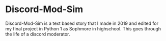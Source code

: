 # Discord-Mod-Sim
Discord-Mod-Sim is a text based story that I made in 2019 and edited for my final project in Python 1 as Sophmore in highschool. This goes through the life of a discord moderator.
